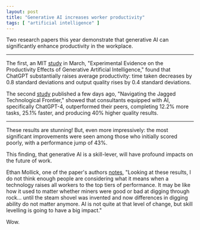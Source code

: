 ```yaml
---
layout: post
title: "Generative AI increases worker productivity"
tags: [ "artificial intelligence" ]
---
```


Two research papers this year demonstrate that generative AI can significantly enhance productivity in the workplace.

<!--more-->

---

The first, an MIT [study][1] in March, "Experimental Evidence on the Productivity Effects of Generative Artificial
Intelligence," found that ChatGPT substantially raises average productivity: time taken decreases by 0.8 standard
deviations and output quality rises by 0.4 standard deviations.

The second [study][2] published a few days ago, "Navigating the Jagged Technological Frontier," showed that consultants
equipped with AI, specifically ChatGPT-4, outperformed their peers, completing 12.2% more tasks, 25.1% faster, and
producing 40% higher quality results.

---

These results are stunning!
But, even more impressively: the most significant improvements were seen among those who initially scored poorly, with a
performance jump of 43%.

This finding, that generative AI is a skill-lever, will have profound impacts on the future of work.

Ethan Mollick, one of the paper's authors [notes][3], "Looking at these results, I do not think enough people are
considering what it means when a technology raises all workers to the top tiers of performance. It may be like how it
used to matter whether miners were good or bad at digging through rock… until the steam shovel was invented and now
differences in digging ability do not matter anymore. AI is not quite at that level of change, but skill levelling is
going to have a big impact."

Wow.

[1]:    https://economics.mit.edu/sites/default/files/inline-files/Noy_Zhang_1.pdf

[2]:    https://papers.ssrn.com/sol3/papers.cfm?abstract_id=4573321

[3]:    https://www.oneusefulthing.org/p/centaurs-and-cyborgs-on-the-jagged